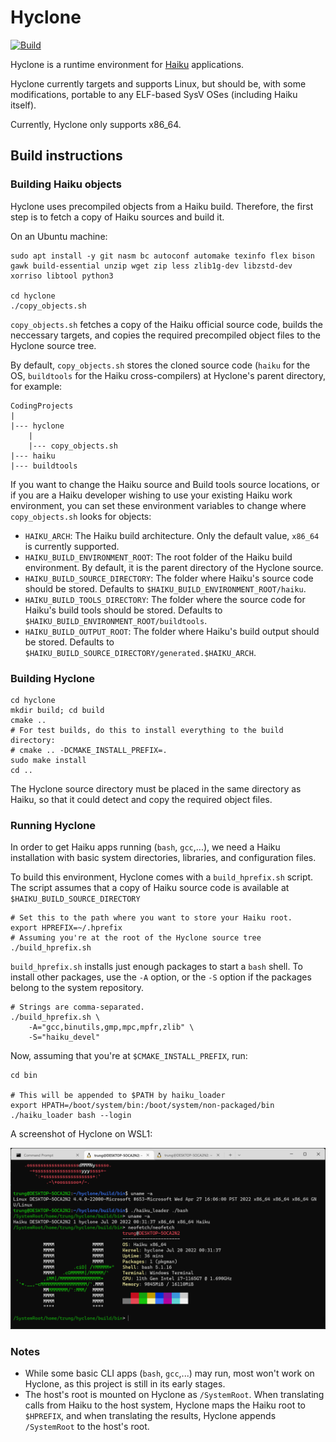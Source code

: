 # Hyclone

[![Build](https://github.com/trungnt2910/hyclone/actions/workflows/build.yml/badge.svg)](https://github.com/trungnt2910/hyclone/actions/workflows/build.yml)

Hyclone is a runtime environment for [Haiku](https://github.com/haiku/haiku) applications.

Hyclone currently targets and supports Linux, but should be, with some modifications, portable to any ELF-based SysV OSes (including Haiku itself).

Currently, Hyclone only supports x86_64.

## Build instructions

### Building Haiku objects

Hyclone uses precompiled objects from a Haiku build. Therefore, the first step is to fetch a copy of Haiku sources and build it.

On an Ubuntu machine:

```
sudo apt install -y git nasm bc autoconf automake texinfo flex bison gawk build-essential unzip wget zip less zlib1g-dev libzstd-dev xorriso libtool python3

cd hyclone
./copy_objects.sh
```

`copy_objects.sh` fetches a copy of the Haiku official source code, builds the neccessary targets, and copies the required precompiled object files to the Hyclone source tree.

By default, `copy_objects.sh` stores the cloned source code (`haiku` for the OS, `buildtools` for the Haiku cross-compilers) at Hyclone's parent directory, for example:
```
CodingProjects
|
|--- hyclone
    |
    |--- copy_objects.sh
|--- haiku
|--- buildtools
```

If you want to change the Haiku source and Build tools source locations, or if you are a Haiku developer wishing to use your existing Haiku work environment, you can set these
environment variables to change where `copy_objects.sh` looks for objects:

- `HAIKU_ARCH`: The Haiku build architecture. Only the default value, `x86_64` is currently supported.
- `HAIKU_BUILD_ENVIRONMENT_ROOT`: The root folder of the Haiku build environment. By default, it is the parent directory of the Hyclone source.
- `HAIKU_BUILD_SOURCE_DIRECTORY`: The folder where Haiku's source code should be stored. Defaults to `$HAIKU_BUILD_ENVIRONMENT_ROOT/haiku`.
- `HAIKU_BUILD_TOOLS_DIRECTORY`: The folder where the source code for Haiku's build tools should be stored. Defaults to `$HAIKU_BUILD_ENVIRONMENT_ROOT/buildtools`.
- `HAIKU_BUILD_OUTPUT_ROOT`: The folder where Haiku's build output should be stored. Defaults to `$HAIKU_BUILD_SOURCE_DIRECTORY/generated.$HAIKU_ARCH`.

### Building Hyclone

```
cd hyclone
mkdir build; cd build
cmake ..
# For test builds, do this to install everything to the build directory:
# cmake .. -DCMAKE_INSTALL_PREFIX=.
sudo make install
cd ..
```

The Hyclone source directory must be placed in the same directory as Haiku, so that it could detect and copy the required object files.

### Running Hyclone

In order to get Haiku apps running (`bash`, `gcc`,...), we need a Haiku installation with basic system directories, libraries, and configuration files.

To build this environment, Hyclone comes with a `build_hprefix.sh` script.
The script assumes that a copy of Haiku source code is available at `$HAIKU_BUILD_SOURCE_DIRECTORY`

```
# Set this to the path where you want to store your Haiku root.
export HPREFIX=~/.hprefix
# Assuming you're at the root of the Hyclone source tree
./build_hprefix.sh
```

`build_hprefix.sh` installs just enough packages to start a `bash` shell. To install other packages, use the `-A` option, or the `-S` option if
the packages belong to the system repository.

```
# Strings are comma-separated.
./build_hprefix.sh \
    -A="gcc,binutils,gmp,mpc,mpfr,zlib" \
    -S="haiku_devel"
```

Now, assuming that you're at `$CMAKE_INSTALL_PREFIX`, run:

```
cd bin

# This will be appended to $PATH by haiku_loader
export HPATH=/boot/system/bin:/boot/system/non-packaged/bin
./haiku_loader bash --login
```

A screenshot of Hyclone on WSL1:

![wsl1_hyclone](docs/bashonhaikuonubuntuonwindows.png)


### Notes

- While some basic CLI apps (`bash`, `gcc`,...) may run, most won't work on Hyclone, as this project is still in its early stages.
- The host's root is mounted on Hyclone as `/SystemRoot`. When translating calls from Haiku to the host system, Hyclone maps the Haiku root to `$HPREFIX`, and when translating the results, Hyclone appends `/SystemRoot` to the host's root. 